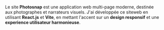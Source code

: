 Le site **Photosnap** est une application web multi-page moderne, destinée aux photographes et narrateurs visuels. 
J'ai développée ce siteweb en utilisant **React.js** et **Vite**, en mettant l'accent sur un **design responsif** et une **experience utilisateur harmonieuse**.
